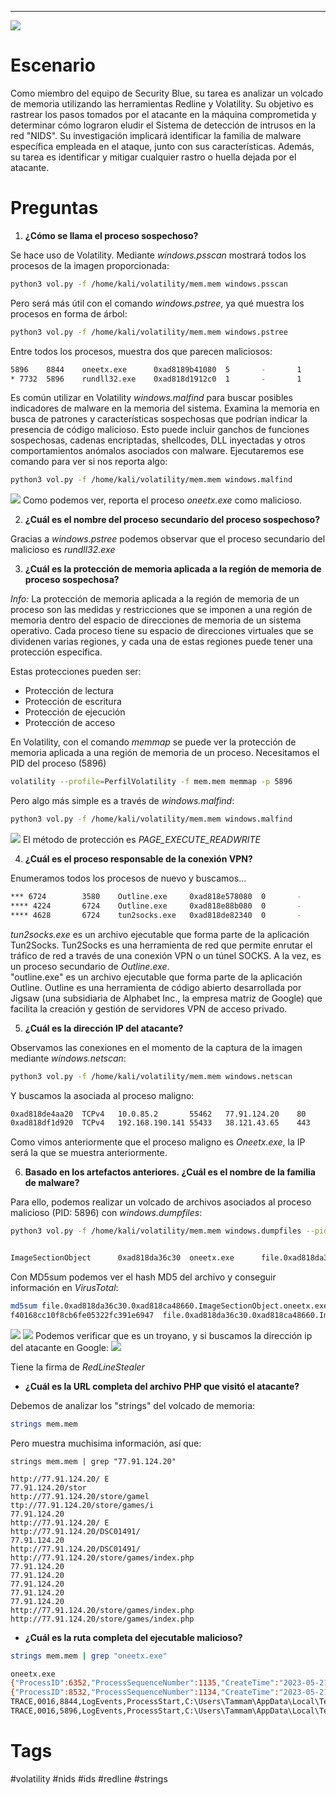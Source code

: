 ----
![](attachment/acec0c2b4acbcad624404b5348a095c0.png)
# Escenario

Como miembro del equipo de Security Blue, su tarea es analizar un volcado de memoria utilizando las herramientas Redline y Volatility. Su objetivo es rastrear los pasos tomados por el atacante en la máquina comprometida y determinar cómo lograron eludir el Sistema de detección de intrusos en la red "NIDS". Su investigación implicará identificar la familia de malware específica empleada en el ataque, junto con sus características. Además, su tarea es identificar y mitigar cualquier rastro o huella dejada por el atacante.

# Preguntas

1. **¿Cómo se llama el proceso sospechoso?**

Se hace uso de Volatility. Mediante _windows.psscan_ mostrará todos los procesos de la imagen proporcionada:

```bash
python3 vol.py -f /home/kali/volatility/mem.mem windows.psscan
```

Pero será más útil con el comando _windows.pstree_, ya qué muestra los procesos en forma de árbol:

```bash
python3 vol.py -f /home/kali/volatility/mem.mem windows.pstree
```

Entre todos los procesos, muestra dos que parecen maliciosos:

```bash
5896    8844    oneetx.exe      0xad8189b41080  5       -       1       True    2023-05-21 22:30:56.000000      N/A
* 7732  5896    rundll32.exe    0xad818d1912c0  1       -       1       True    2023-05-21 22:31:53.000000      N/A
```

Es común utilizar en Volatility  _windows.malfind_ para buscar posibles indicadores de malware en la memoria del sistema. Examina la memoria en busca de patrones y características sospechosas que podrían indicar la presencia de código malicioso. Esto puede incluir ganchos de funciones sospechosas, cadenas encriptadas, shellcodes, DLL inyectadas y otros comportamientos anómalos asociados con malware. Ejecutaremos ese comando para ver si nos reporta algo:

```bash
python3 vol.py -f /home/kali/volatility/mem.mem windows.malfind
```
![](attachment/687b9e3f8817a0dfa18c00e3a5d048fb.png)
Como podemos ver, reporta el proceso _oneetx.exe_ como malicioso.

2. **¿Cuál es el nombre del proceso secundario del proceso sospechoso?**

Gracias a _windows.pstree_ podemos observar que el proceso secundario del malicioso es _rundll32.exe_

3. **¿Cuál es la protección de memoria aplicada a la región de memoria de proceso sospechosa?**

_Info:_ La protección de memoria aplicada a la región de memoria de un proceso son las medidas y restricciones que se imponen a una región de memoria dentro del espacio de direcciones de memoria de un sistema operativo. Cada proceso tiene su espacio de direcciones virtuales que se dividenen varias regiones, y cada una de estas regiones puede tener una protección especifica.

Estas protecciones pueden ser:
- Protección de lectura
- Protección de escritura
- Protección de ejecución
- Protección de acceso

En Volatility, con el comando _memmap_ se puede ver la protección de memoria aplicada a una región de memoria de un proceso. Necesitamos el PID del proceso (5896)

```bash
volatility --profile=PerfilVolatility -f mem.mem memmap -p 5896
```

Pero algo más simple es a través de _windows.malfind_:

```bash
python3 vol.py -f /home/kali/volatility/mem.mem windows.malfind
```
![](attachment/687b9e3f8817a0dfa18c00e3a5d048fb.png)
El método de protección es _PAGE_EXECUTE_READWRITE_

4. **¿Cuál es el proceso responsable de la conexión VPN?**

Enumeramos todos los procesos de nuevo y buscamos...
```bash
*** 6724        3580    Outline.exe     0xad818e578080  0       -       1       True    2023-05-21 22:36:09.000000      2023-05-21 23:01:24.000000 
**** 4224       6724    Outline.exe     0xad818e88b080  0       -       1       True    2023-05-21 22:36:23.000000      2023-05-21 23:01:24.000000 
**** 4628       6724    tun2socks.exe   0xad818de82340  0       -       1       True    2023-05-21 22:40:10.000000      2023-05-21 23:01:24.000000
```
_tun2socks.exe_ es un archivo ejecutable que forma parte de la aplicación Tun2Socks. Tun2Socks es una herramienta de red que permite enrutar el tráfico de red a través de una conexión VPN o un túnel SOCKS. A la vez, es un proceso secundario de _Outline.exe_.   
"outline.exe" es un archivo ejecutable que forma parte de la aplicación Outline. Outline es una herramienta de código abierto desarrollada por Jigsaw (una subsidiaria de Alphabet Inc., la empresa matriz de Google) que facilita la creación y gestión de servidores VPN de acceso privado.

5. **¿Cuál es la dirección IP del atacante?**

Observamos las conexiones en el momento de la captura de la imagen mediante _windows.netscan_:

```bash
python3 vol.py -f /home/kali/volatility/mem.mem windows.netscan
```

Y buscamos la asociada al proceso maligno:

```bash
0xad818de4aa20  TCPv4   10.0.85.2       55462   77.91.124.20    80      CLOSED  5896    oneetx.exe      2023-05-21 23:01:22.000000 
0xad818df1d920  TCPv4   192.168.190.141 55433   38.121.43.65    443     CLOSED  4628    tun2socks.exe   2023-05-21 23:00:02.000000 

```

Como vimos anteriormente que el proceso maligno es _Oneetx.exe_, la IP será la que se muestra anteriormente.

6. **Basado en los artefactos anteriores. ¿Cuál es el nombre de la familia de malware?**

Para ello, podemos realizar un volcado de archivos asociados al proceso malicioso (PID: 5896) con _windows.dumpfiles_:

```bash
python3 vol.py -f /home/kali/volatility/mem.mem windows.dumpfiles --pid 5896


ImageSectionObject      0xad818da36c30  oneetx.exe      file.0xad818da36c30.0xad818ca48660.ImageSectionObject.oneetx.exe.img
```

Con MD5sum podemos ver el hash MD5 del archivo y conseguir información en _VirusTotal_:

```bash
md5sum file.0xad818da36c30.0xad818ca48660.ImageSectionObject.oneetx.exe.img
f40168cc10f8cb6fe05322fc391e6947  file.0xad818da36c30.0xad818ca48660.ImageSectionObject.oneetx.exe.img

```
![](attachment/7a28bf66f7df8a053ca200a5def1af1c.png)
![](attachment/9ff8fb4d2956d11d13cf1e2c2fa5a4a7.png)
Podemos verificar que es un troyano, y si buscamos la dirección ip del atacante en Google:
![](attachment/959cc5644ced252f96c945da820eb606.png)

Tiene la firma de _RedLineStealer_

- **¿Cuál es la URL completa del archivo PHP que visitó el atacante?**

Debemos de analizar los "strings" del volcado de memoria:
```bash
strings mem.mem
```
Pero muestra muchisima información, así que:
```bhas
strings mem.mem | grep "77.91.124.20"

http://77.91.124.20/ E
77.91.124.20/stor 
http://77.91.124.20/store/gamel
ttp://77.91.124.20/store/games/i
77.91.124.20
http://77.91.124.20/ E
http://77.91.124.20/DSC01491/
77.91.124.20
http://77.91.124.20/DSC01491/
http://77.91.124.20/store/games/index.php
77.91.124.20
77.91.124.20
77.91.124.20
77.91.124.20
77.91.124.20
http://77.91.124.20/store/games/index.php
http://77.91.124.20/store/games/index.php

```

- **¿Cuál es la ruta completa del ejecutable malicioso?**
```bash
strings mem.mem | grep "oneetx.exe"

oneetx.exe
{"ProcessID":6352,"ProcessSequenceNumber":1135,"CreateTime":"2023-05-21T22:59:01.1823237Z","ExitTime":"2023-05-21T22:59:04.4115824Z","ExitCode":0,"TokenElevationType":3,"HandleCount":54,"CommitCharge":1417216,"CommitPeak":1458176,"CPUCycleCount":51305780,"ReadOperationCount":0,"WriteOperationCount":0,"ReadTransferKiloBytes":0,"WriteTransferKiloBytes":0,"HardFaultCount":41,"ImageName":"oneetx.exe"}
{"ProcessID":8532,"ProcessSequenceNumber":1134,"CreateTime":"2023-05-21T22:59:00.9282569Z","ExitTime":"2023-05-21T22:59:04.4761938Z","ExitCode":0,"TokenElevationType":3,"HandleCount":167,"CommitCharge":41648128,"CommitPeak":41684992,"CPUCycleCount":582094609,"ReadOperationCount":14,"WriteOperationCount":0,"ReadTransferKiloBytes":53,"WriteTransferKiloBytes":0,"HardFaultCount":389,"ImageName":"oneetx.exe"}
TRACE,0016,8844,LogEvents,ProcessStart,C:\Users\Tammam\AppData\Local\Temp\c3912af058\oneetx.exe
TRACE,0016,5896,LogEvents,ProcessStart,C:\Users\Tammam\AppData\Local\Temp\c3912af058\oneetx.exe


```



# Tags

#volatility #nids #ids #redline #strings